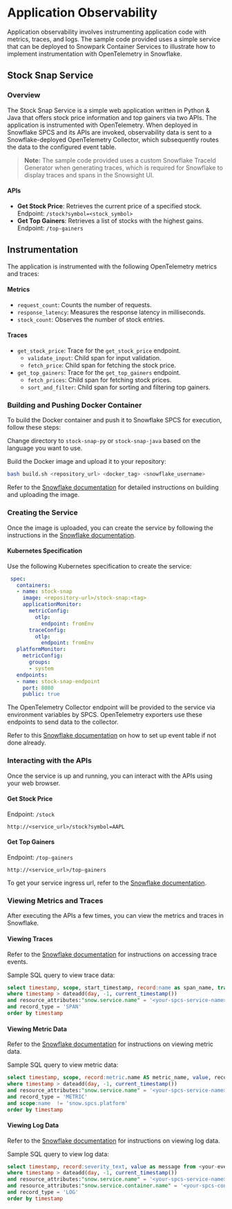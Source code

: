 # Application Observability
Application observability involves instrumenting application code with metrics, traces, and logs. 
The sample code provided uses a simple service that can be deployed to Snowpark Container Services to illustrate how to implement instrumentation with OpenTelemetry in Snowflake.

## Stock Snap Service

### Overview
The Stock Snap Service is a simple web application written in Python & Java that offers stock price information and top gainers via two APIs. 
The application is instrumented with OpenTelemetry. When deployed in Snowflake SPCS and its APIs are invoked, observability 
data is sent to a Snowflake-deployed OpenTelemetry Collector, which subsequently routes the data to the configured event table.

> **Note:** 
> The sample code provided uses a custom Snowflake TraceId Generator when generating traces, which is required for Snowflake to display traces and spans in the Snowsight UI.


#### APIs

- **Get Stock Price**: Retrieves the current price of a specified stock. Endpoint: `/stock?symbol=<stock_symbol>`
- **Get Top Gainers**: Retrieves a list of stocks with the highest gains. Endpoint: `/top-gainers`

## Instrumentation
The application is instrumented with the following OpenTelemetry metrics and traces:

#### Metrics
- `request_count`: Counts the number of requests.
- `response_latency`: Measures the response latency in milliseconds.
- `stock_count`: Observes the number of stock entries.

#### Traces
- `get_stock_price`: Trace for the `get_stock_price` endpoint.
  - `validate_input`: Child span for input validation.
  - `fetch_price`: Child span for fetching the stock price.
- `get_top_gainers`: Trace for the `get_top_gainers` endpoint.
  - `fetch_prices`: Child span for fetching stock prices.
  - `sort_and_filter`: Child span for sorting and filtering top gainers.

### Building and Pushing Docker Container

To build the Docker container and push it to Snowflake SPCS for execution, follow these steps:

Change directory to `stock-snap-py` or `stock-snap-java` based on the language you want to use.

Build the Docker image and upload it to your repository:
   ```bash
   bash build.sh <repository_url> <docker_tag> <snowflake_username>
   ```
Refer to the [Snowflake documentation](https://docs.snowflake.com/en/developer-guide/snowpark-container-services/tutorials/tutorial-1#build-an-image-and-upload) for detailed instructions on building and uploading the image.

### Creating the Service

Once the image is uploaded, you can create the service by following the instructions in the [Snowflake documentation](https://docs.snowflake.com/en/developer-guide/snowpark-container-services/tutorials/tutorial-1#create-a-service).

#### Kubernetes Specification

Use the following Kubernetes specification to create the service:

```yaml
 spec:
   containers:
   - name: stock-snap
     image: <repository-url>/stock-snap:<tag>
     applicationMonitor:
       metricConfig:
         otlp:
           endpoint: fromEnv
       traceConfig:
         otlp:
           endpoint: fromEnv
   platformMonitor:
     metricConfig:
       groups:
       - system
   endpoints:
   - name: stock-snap-endpoint
     port: 8080
     public: true
```
The OpenTelemetry Collector endpoint will be provided to the service via environment variables by SPCS. OpenTelemetry 
exporters use these endpoints to send data to the collector.

Refer to this [Snowflake documentation](https://docs.snowflake.com/en/developer-guide/logging-tracing/event-table-setting-up) on how to set up event table if not done already.

### Interacting with the APIs

Once the service is up and running, you can interact with the APIs using your web browser.

#### Get Stock Price

Endpoint: `/stock`
```
http://<service_url>/stock?symbol=AAPL
```

#### Get Top Gainers

Endpoint: `/top-gainers`
```
http://<service_url>/top-gainers
```
To get your service ingress url, refer to the [Snowflake documentation](https://docs.snowflake.com/en/developer-guide/snowpark-container-services/tutorials/tutorial-1#use-the-service).

### Viewing Metrics and Traces

After executing the APIs a few times, you can view the metrics and traces in Snowflake.

#### Viewing Traces

Refer to the [Snowflake documentation](https://docs.snowflake.com/en/developer-guide/logging-tracing/tracing-accessing-events) for instructions on accessing trace events.

Sample SQL query to view trace data:
```sql
select timestamp, scope, start_timestamp, record:name as span_name, trace from <your-event-table>
where timestamp > dateadd(day, -1, current_timestamp())
and resource_attributes:"snow.service.name" = '<your-spcs-service-name>'
and record_type = 'SPAN'
order by timestamp
```

#### Viewing Metric Data

Refer to the [Snowflake documentation](https://docs.snowflake.com/en/developer-guide/logging-tracing/metrics-viewing-data) for instructions on viewing metric data.

Sample SQL query to view metric data:
```sql
select timestamp, scope, record:metric.name AS metric_name, value, record_attributes from <your-event-table>
where timestamp > dateadd(day, -1, current_timestamp())
and resource_attributes:"snow.service.name" = '<your-spcs-service-name>'
and record_type = 'METRIC'
and scope:name  != 'snow.spcs.platform'
order by timestamp
```

#### Viewing Log Data

Refer to the [Snowflake documentation](https://docs.snowflake.com/en/developer-guide/logging-tracing/logging-accessing-messages) for instructions on viewing log data.

Sample SQL query to view log data:
```sql
select timestamp, record:severity_text, value as message from <your-event-table>
where timestamp > dateadd(day, -1, current_timestamp())
and resource_attributes:"snow.service.name" = '<your-spcs-service-name>'
and resource_attributes:"snow.service.container.name" = '<your-spcs-container-name>'
and record_type = 'LOG'
order by timestamp
```
